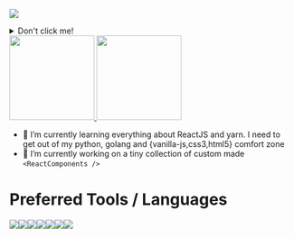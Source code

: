 ![](https://komarev.com/ghpvc/?username=cyberpanda&label=PROFILE+VIEWS&color=brightgreen)
<details>
<summary>Don't click me!</summary>
<br>
  
  # You little rebel, have a good one!
  
  ![](https://c.tenor.com/sYlRuyDBOjsAAAAd/rick-roll-dp-panda.gif)
</details>

  <a href="https://github.com/cyberpanda" style="width: 100%">
      <img src="https://github-readme-stats.vercel.app/api?username=cyberpanda&show_icons=true&theme=radical" alt="" height="150px"/>
      <img src="https://github-readme-stats.vercel.app/api/top-langs/?username=cyberpanda&layout=compact&theme=radical" alt="" height="150px"/>
  </a>

- 🌱 I’m currently learning everything about ReactJS and yarn. I need to get out of my python, golang and {vanilla-js,css3,html5} comfort zone
- 🔭 I’m currently working on a tiny collection of custom made `<ReactComponents />`

# Preferred Tools / Languages
![](https://img.shields.io/badge/JavaScript-323330?style=for-the-badge&logo=javascript&logoColor=F7DF1E)![](https://img.shields.io/badge/HTML5-E34F26?style=for-the-badge&logo=html5&logoColor=white)![](https://img.shields.io/badge/CSS3-1572B6?style=for-the-badge&logo=css3&logoColor=white)![]( 	https://img.shields.io/badge/Django-092E20?style=for-the-badge&logo=django&logoColor=white)![](https://img.shields.io/badge/Python-14354C?style=for-the-badge&logo=python&logoColor=white)![](https://img.shields.io/badge/React-20232A?style=for-the-badge&logo=react&logoColor=61DAFB)![](https://img.shields.io/badge/Go-00ADD8?style=for-the-badge&logo=go&logoColor=white)
